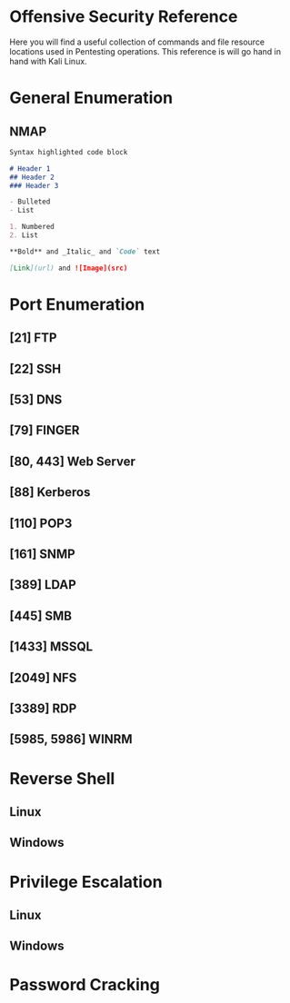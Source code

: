 # Offensive Security Reference

Here you will find a useful collection of commands and file resource locations used in Pentesting operations. This reference is will go hand in hand with Kali Linux.

# General Enumeration

## NMAP

```markdown
Syntax highlighted code block

# Header 1
## Header 2
### Header 3

- Bulleted
- List

1. Numbered
2. List

**Bold** and _Italic_ and `Code` text

[Link](url) and ![Image](src)
```
# Port Enumeration

## [21] FTP


## [22] SSH


## [53] DNS


## [79] FINGER


## [80, 443] Web Server


## [88] Kerberos


## [110] POP3


## [161] SNMP


## [389] LDAP


## [445] SMB


## [1433] MSSQL


## [2049] NFS


## [3389] RDP

## [5985, 5986] WINRM

# Reverse Shell

## Linux

## Windows

# Privilege Escalation

## Linux

## Windows

# Password Cracking
